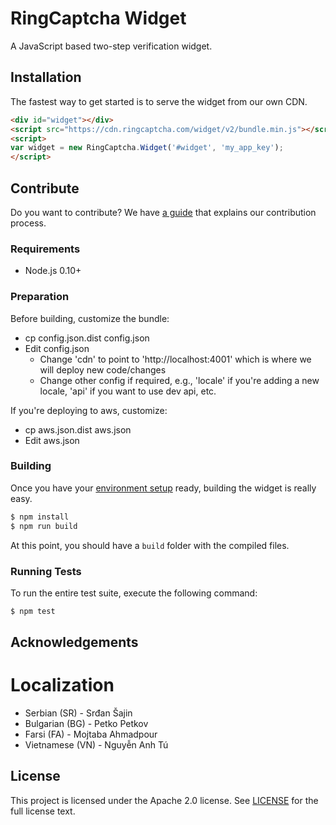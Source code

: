RingCaptcha Widget
==================

A JavaScript based two-step verification widget.

Installation
------------

The fastest way to get started is to serve the widget from our own CDN.

```html
<div id="widget"></div>
<script src="https://cdn.ringcaptcha.com/widget/v2/bundle.min.js"></script>
<script>
var widget = new RingCaptcha.Widget('#widget', 'my_app_key');
</script>
```

Contribute
----------

Do you want to contribute? We have [a guide](CONTRIBUTING.md) that explains our contribution process.

### Requirements

 * Node.js 0.10+

### Preparation

Before building, customize the bundle:
* cp config.json.dist config.json
* Edit config.json
  * Change 'cdn' to point to 'http://localhost:4001' which is where we will deploy new code/changes
  * Change other config if required, e.g., 'locale' if you're adding a new locale, 'api' if you want to use dev api, etc.

If you're deploying to aws, customize:
* cp aws.json.dist aws.json
* Edit aws.json

### Building

Once you have your [environment setup](#requirements) ready, building the widget is really easy.

```sh
$ npm install
$ npm run build
```

At this point, you should have a `build` folder with the compiled files.

### Running Tests

To run the entire test suite, execute the following command:

```sh
$ npm test
```

Acknowledgements
----------------

# Localization

* Serbian (SR) - Srđan Šajin
* Bulgarian (BG) - Petko Petkov
* Farsi (FA) - Mojtaba Ahmadpour
* Vietnamese (VN) - Nguyễn Anh Tú

License
-------

This project is licensed under the Apache 2.0 license. See [LICENSE](LICENSE) for the full license text.

